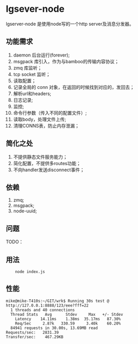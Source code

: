 lgsever-node
============

lgserver-node 是使用node写的一个http server及消息分发器。

## 功能需求

1. daemon 后台运行(forever);
2. msgpack 库引入，作为与bamboo的传输内容协议；
3. zmq 库监听；
4. tcp socket 监听；
5. 读取配置；
6. 记录全局的 conn 对象，在返回的时候找到对应的，发回去；
7. 解析url和headers;
8. 日志记录;
9. 监控;
10. 命令行参数（传入不同的配置文件）;
11. 读取body，处理文件上传;
12. 清理CONNS表，防止内存泄漏；

## 简化之处

1. 不提供静态文件服务能力；
2. 简化配置，不提供多routes功能；
3. 不向handler发送disconnect事件；


## 依赖

1. zmq;
2. msgpack;
3. node-uuid;


## 问题

TODO：


## 用法

```
    node index.js
```

## 性能

```
mike@mike-T410s:~/GIT/wrk$ Running 30s test @ http://127.0.0.1:8888/123/eee?fff=22
  1 threads and 40 connections
  Thread Stats   Avg      Stdev     Max   +/- Stdev
    Latency    14.11ms    1.38ms  35.17ms   87.30%
    Req/Sec     2.87k   330.59     3.40k    60.20%
  84941 requests in 30.00s, 13.69MB read
Requests/sec:   2831.39
Transfer/sec:    467.29KB
```
